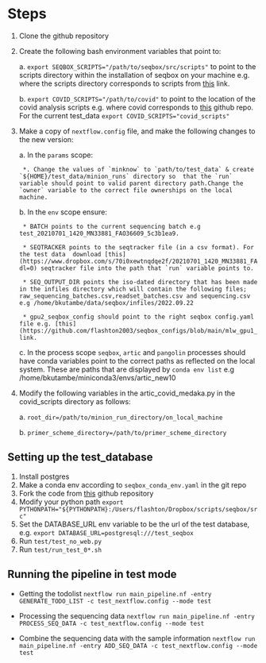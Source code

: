 # Steps

1. Clone the github repository
2. Create the following bash environment variables that point to:

    a. `export SEQBOX_SCRIPTS="/path/to/seqbox/src/scripts"` to point to the scripts directory within the installation of seqbox on your machine e.g.  where the scripts directory corresponds to scripts from [this](https://github.com/flashton2003/seqbox/tree/master/src/scripts) link.
    
    b. `export COVID_SCRIPTS="/path/to/covid"` to point to the location of the covid analysis scripts e.g.  where covid corresponds to [this](https://github.com/flashton2003/covid) github repo. For the current test_data `export COVID_SCRIPTS="covid_scripts"`

3. Make a copy of `nextflow.config` file, and make the following changes to the new version:

    a. In the `params` scope:
    
        *. Change the values of `minknow` to `path/to/test_data` & create `${HOME}/test_data/minion_runs` directory so  that the `run` variable should point to valid parent directory path.Change the  `owner` variable to the correct file ownerships on the local machine.

    b. In the `env` scope ensure:

        * BATCH points to the current sequencing batch e.g test_20210701_1420_MN33881_FAO36609_5c3b1ea9.

        * SEQTRACKER points to the seqtracker file (in a csv format). For the test data  download [this](https://www.dropbox.com/s/70i0xewtnqdqe2f/20210701_1420_MN33881_FAO36609_5c3b1ea9.csv?dl=0) seqtracker file into the path that `run` variable points to. 

        * SEQ_OUTPUT_DIR points the iso-dated directory that has been made in the infiles directory which will contain the following files; raw_sequencing_batches.csv,readset_batches.csv and sequencing.csv e.g /home/bkutambe/data/seqbox/infiles/2022.09.22

        * gpu2_seqbox_config should point to the right seqbox config.yaml file e.g. [this](https://github.com/flashton2003/seqbox_configs/blob/main/mlw_gpu1_seqbox_config.yaml) link.

    c. In the process scope `seqbox`, `artic` and `pangolin` processes should have conda variables point to the correct paths as reflected on the local system. These are paths that are displayed by `conda env list` e.g /home/bkutambe/miniconda3/envs/artic_new10


4. Modify the following variables in the artic_covid_medaka.py in the covid_scripts directory as follows:

    a. `root_dir=/path/to/minion_run_directory/on_local_machine`

    b. `primer_scheme_directory=/path/to/primer_scheme_directory`


## Setting up the test_database

1. Install postgres
2. Make a conda env according to `seqbox_conda_env.yaml` in the git repo
3. Fork the code from [this](https://github.com/flashton2003/seqbox) github repository
4. Modify your python path `export PYTHONPATH="${PYTHONPATH}:/Users/flashton/Dropbox/scripts/seqbox/src"`
5. Set the DATABASE_URL env variable to be the url of the test database, e.g. `export DATABASE_URL=postgresql:///test_seqbox`
6. Run `test/test_no_web.py`
7. Run `test/run_test_0*.sh`


## Running the pipeline in test mode

* Getting the todolist
`nextflow run main_pipeline.nf -entry GENERATE_TODO_LIST -c test_nextflow.config --mode test` 

* Processing the sequencing data
`nextflow run main_pipeline.nf -entry PROCESS_SEQ_DATA -c test_nextflow.config --mode test`

* Combine the sequencing data with the sample information 
`nextflow run main_pipeline.nf -entry ADD_SEQ_DATA -c test_nextflow.config --mode test`


